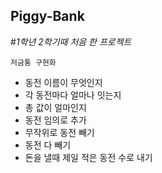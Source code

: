 ## Piggy-Bank
#_1학년_ _2학기때_ _처음_ _한_ _프로젝트_

`저금통 구현화`
- 동전 이름이 무엇인지
- 각 동전마다 얼마나 잇는지
- 총 값이 얼마인지
- 동전 임의로 추가
- 무작위로 동전 빼기
- 동전 다 빼기
- 돈을 낼때 제일 적은 동전 수로 내기
